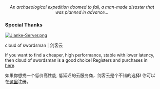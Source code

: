 <div align=center>
  <p><i>An archaeological expedition doomed to fail, a man-made disaster that was planned in advance...</i></p>
</div>

### Special Thanks
[![Jianke-Server.png](https://i.postimg.cc/xCM9vLQk/Jianke-Server.png)](https://cloud.swordsman.com.cn/?i0d425e)

cloud of swordsman | 剑客云

If you want to find a cheaper, high performance, stable with lower latency, then cloud of swordsman is a good choice! Registers and purchases in [here](https://cloud.swordsman.com.cn/?i0d425e).

如果你想找一个低价高性能, 低延迟的云服务商，剑客云是个不错的选择! 你可以在[这里](https://cloud.swordsman.com.cn/?i0d425e)注册。
